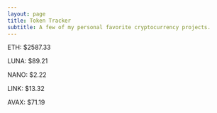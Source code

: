 ```yaml
---
layout: page
title: Token Tracker
subtitle: A few of my personal favorite cryptocurrency projects.
---
```


<!--BEGINCRYPTOINPUT-->
ETH: $2587.33

LUNA: $89.21

NANO: $2.22

LINK: $13.32

AVAX: $71.19

<!--ENDCRYPTOINPUT-->
